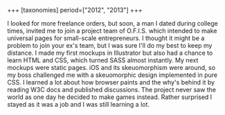+++
[taxonomies]
period=["2012", "2013"]
+++

I looked for more freelance orders, but soon, a man I dated during college times, invited me to join a project team of O.F.I.S. which intended to make universal pages for small-scale entrepreneurs. I thought it might be a problem to join your ex's team, but I was sure I'll do my best to keep my distance. I made my first mockups in Illustrator but also had a chance to learn HTML and CSS, which turned SASS almost instantly. My next mockups were static pages. iOS and its skeuomorphism were around, so my boss challenged me with a skeuomorphic design implemented in pure CSS. I learned a lot about how browser paints and the why's behind it by reading W3C docs and published discussions. The project never saw the world as one day he decided to make games instead. Rather surprised I stayed as it was a job and I was still learning a lot.